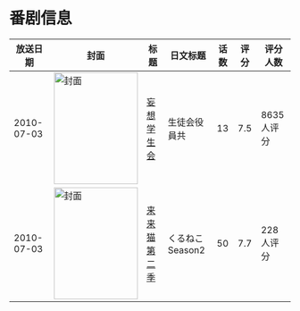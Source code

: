 # 番剧信息

|放送日期|封面|标题|日文标题|话数|评分|评分人数|
|---|---|---|---|---|---|---|
|2010-07-03|<img src="https://lain.bgm.tv/pic/cover/c/33/7c/5649_r9s6i.jpg" alt="封面" style="width:150px;height:200px;object-fit:cover;">|[妄想学生会](https://bangumi.tv/subject/5649)|生徒会役員共|13|7.5|8635人评分|
|2010-07-03|<img src="https://lain.bgm.tv/pic/cover/c/ad/1f/6756_o02oA.jpg" alt="封面" style="width:150px;height:200px;object-fit:cover;">|[来来猫 第二季](https://bangumi.tv/subject/6756)|くるねこ Season2|50|7.7|228人评分|
